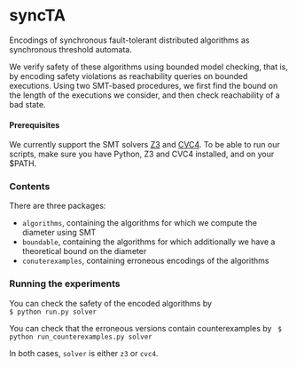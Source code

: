 # syncTA

Encodings of synchronous fault-tolerant distributed algorithms as synchronous threshold automata. 

We verify safety of these algorithms using bounded model checking, that is, by encoding safety violations as reachability queries on bounded executions. Using two SMT-based procedures, we first find the bound on the length of the executions we consider, and then check reachability of a bad state.

<h4>Prerequisites</h4>
We currently support the SMT solvers <a href="https://github.com/Z3Prover/z3">Z3</a> and <a href="https://github.com/CVC4/CVC4">CVC4</a>.
To be able to run our scripts, make sure you have Python, Z3 and CVC4 installed, and on your $PATH. 

<h3>Contents</h3>
There are three packages:
<ul>
  <li><code>algorithms</code>, containing the algorithms for which we compute the diameter using SMT</li>
  <li><code>boundable</code>, containing the algorithms for which additionally we have a theoretical bound on the diameter</li>
  <li><code>conuterexamples</code>, containing erroneous encodings of the algorithms</li>
</ul>  

<h3>Running the experiments</h3>
You can check the safety of the encoded algorithms by 
<code>
$ python run.py solver
</code>

You can check that the erroneous versions contain counterexamples by 
<code>
$ python run_counterexamples.py solver
</code>

In both cases, <code>solver</code> is either <code>z3</code> or <code>cvc4</code>.
